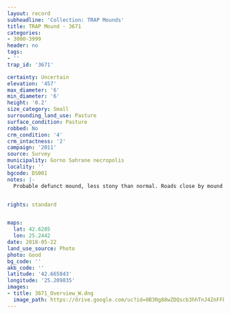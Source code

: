 ```yaml
---
layout: record
subheadline: 'Collection: TRAP Mounds'
title: TRAP Mound - 3671
categories:
- 3000-3999
header: no
tags:
- ''
trap_id: '3671'

certainty: Uncertain
elevation: '457'
max_diameter: '6'
min_diameter: '6'
height: '0.2'
size_category: Small
surrounding_land_use: Pasture
surface_condition: Pasture
robbed: No
crm_condition: '4'
crm_intactness: '2'
campaign: '2011'
source: Survey
municipality: Gorno Sahrane necropolis
locality: ''
bgcode: DS001
notes: |-
  Probable defunct mound, less stony than normal. Roads close by mound but have not damaged mound.


rights: standard


maps:
  lat: 42.6285
  lon: 25.2442
date: 2018-05-22
land_use_source: Photo
photo: Good
bg_code: ''
akb_code: ''
latitude: '42.665843'
longitude: '25.209835'
images:
- title: 3671_Overview_W.dng
  image_path: https://drive.google.com/uc?id=0B3Rg88wZDQscb3hhTnJ4ZnFFb3M
---
```

